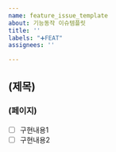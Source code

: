 ```yaml
---
name: feature_issue_template
about: 기능동작 이슈템플릿
title: ''
labels: "➕FEAT"
assignees: ''

---
```


## (제목)
### (페이지)
- [ ] 구현내용1
- [ ] 구현내용2
